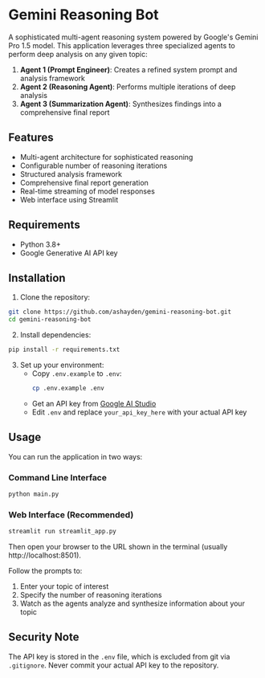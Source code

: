 # Gemini Reasoning Bot

A sophisticated multi-agent reasoning system powered by Google's Gemini Pro 1.5 model. This application leverages three specialized agents to perform deep analysis on any given topic:

1. **Agent 1 (Prompt Engineer)**: Creates a refined system prompt and analysis framework
2. **Agent 2 (Reasoning Agent)**: Performs multiple iterations of deep analysis
3. **Agent 3 (Summarization Agent)**: Synthesizes findings into a comprehensive final report

## Features

- Multi-agent architecture for sophisticated reasoning
- Configurable number of reasoning iterations
- Structured analysis framework
- Comprehensive final report generation
- Real-time streaming of model responses
- Web interface using Streamlit

## Requirements

- Python 3.8+
- Google Generative AI API key

## Installation

1. Clone the repository:
```bash
git clone https://github.com/ashayden/gemini-reasoning-bot.git
cd gemini-reasoning-bot
```

2. Install dependencies:
```bash
pip install -r requirements.txt
```

3. Set up your environment:
   - Copy `.env.example` to `.env`:
     ```bash
     cp .env.example .env
     ```
   - Get an API key from [Google AI Studio](https://makersuite.google.com/app/apikey)
   - Edit `.env` and replace `your_api_key_here` with your actual API key

## Usage

You can run the application in two ways:

### Command Line Interface
```bash
python main.py
```

### Web Interface (Recommended)
```bash
streamlit run streamlit_app.py
```

Then open your browser to the URL shown in the terminal (usually http://localhost:8501).

Follow the prompts to:
1. Enter your topic of interest
2. Specify the number of reasoning iterations
3. Watch as the agents analyze and synthesize information about your topic

## Security Note

The API key is stored in the `.env` file, which is excluded from git via `.gitignore`. Never commit your actual API key to the repository. 
